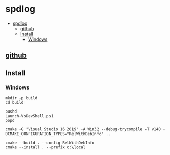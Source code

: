 # spdlog

- [spdlog](#spdlog)
  - [github](#github)
  - [Install](#install)
    - [Windows](#windows)

## [github](https://github.com/gabime/spdlog)

## Install

### Windows

    mkdir -p build
    cd build

    pushd
    Launch-VsDevShell.ps1
    popd

    cmake -G "Visual Studio 16 2019" -A Win32 --debug-trycompile -T v140 -DCMAKE_CONFIGURATION_TYPES="RelWithDebInfo" ..

    cmake --build . --config RelWithDebInfo
    cmake --install . --prefix c:\local